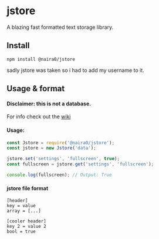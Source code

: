 # jstore
A blazing fast formatted text storage library.

## Install
`npm install @naira0/jstore` 

sadly jstore was taken so i had to add my username to it.

## Usage & format

#### Disclaimer: this is not a database.

For info check out the [wiki](https://github.com/Naira0terminator/jstore/wiki)

#### Usage:
```javascript
const Jstore = require('@naira0/jstore');
const jstore = new Jstore('data');

jstore.set('settings', 'fullscreen', true);
const fullscreen = jstore.get('settings', 'fullscreen');

console.log(fullscreen); // Output: True
```

#### jstore file format
```
[header]
key = value
array = [...]

[cooler header]
key 2 = value 2
bool = true
```
